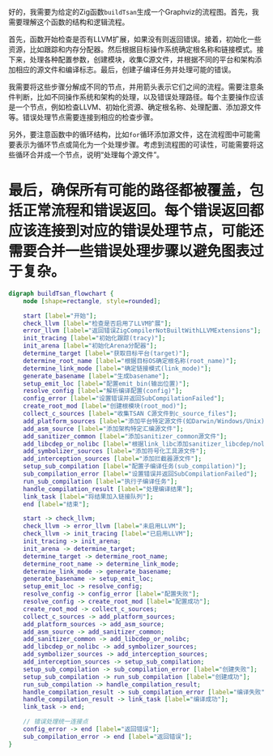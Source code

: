 好的，我需要为给定的Zig函数`buildTsan`生成一个Graphviz的流程图。首先，我需要理解这个函数的结构和逻辑流程。

首先，函数开始检查是否有LLVM扩展，如果没有则返回错误。接着，初始化一些资源，比如跟踪和内存分配器。然后根据目标操作系统确定根名称和链接模式。接下来，处理各种配置参数，创建模块，收集C源文件，并根据不同的平台和架构添加相应的源文件和编译标志。最后，创建子编译任务并处理可能的错误。

我需要将这些步骤分解成不同的节点，并用箭头表示它们之间的流程。需要注意条件判断，比如不同操作系统和架构的处理，以及错误处理路径。每个主要操作应该是一个节点，例如检查LLVM、初始化资源、确定根名称、处理配置、添加源文件等。错误处理节点需要连接到相应的检查步骤。

另外，要注意函数中的循环结构，比如`for`循环添加源文件，这在流程图中可能需要表示为循环节点或简化为一个处理步骤。考虑到流程图的可读性，可能需要将这些循环合并成一个节点，说明“处理每个源文件”。

最后，确保所有可能的路径都被覆盖，包括正常流程和错误返回。每个错误返回都应该连接到对应的错误处理节点，可能还需要合并一些错误处理步骤以避免图表过于复杂。
================================================
```dot
digraph buildTsan_flowchart {
    node [shape=rectangle, style=rounded];

    start [label="开始"];
    check_llvm [label="检查是否启用了LLVM扩展"];
    error_llvm [label="返回错误ZigCompilerNotBuiltWithLLVMExtensions"];
    init_tracing [label="初始化跟踪(tracy)"];
    init_arena [label="初始化Arena分配器"];
    determine_target [label="获取目标平台(target)"];
    determine_root_name [label="根据目标OS确定根名称(root_name)"];
    determine_link_mode [label="确定链接模式(link_mode)"];
    generate_basename [label="生成basename"];
    setup_emit_loc [label="配置emit_bin(输出位置)"];
    resolve_config [label="解析编译配置(config)"];
    config_error [label="设置错误并返回SubCompilationFailed"];
    create_root_mod [label="创建根模块(root_mod)"];
    collect_c_sources [label="收集TSAN C源文件到c_source_files"];
    add_platform_sources [label="添加平台特定源文件(如Darwin/Windows/Unix)"];
    add_asm_source [label="添加架构特定汇编源文件"];
    add_sanitizer_common [label="添加sanitizer_common源文件"];
    add_libcdep_or_nolibc [label="根据link_libc添加sanitizer_libcdep/nolibc源文件"];
    add_symbolizer_sources [label="添加符号化工具源文件"];
    add_interception_sources [label="添加拦截器源文件"];
    setup_sub_compilation [label="配置子编译任务(sub_compilation)"];
    sub_compilation_error [label="设置错误并返回SubCompilationFailed"];
    run_sub_compilation [label="执行子编译任务"];
    handle_compilation_result [label="处理编译结果"];
    link_task [label="将结果加入链接队列"];
    end [label="结束"];

    start -> check_llvm;
    check_llvm -> error_llvm [label="未启用LLVM"];
    check_llvm -> init_tracing [label="已启用LLVM"];
    init_tracing -> init_arena;
    init_arena -> determine_target;
    determine_target -> determine_root_name;
    determine_root_name -> determine_link_mode;
    determine_link_mode -> generate_basename;
    generate_basename -> setup_emit_loc;
    setup_emit_loc -> resolve_config;
    resolve_config -> config_error [label="配置失败"];
    resolve_config -> create_root_mod [label="配置成功"];
    create_root_mod -> collect_c_sources;
    collect_c_sources -> add_platform_sources;
    add_platform_sources -> add_asm_source;
    add_asm_source -> add_sanitizer_common;
    add_sanitizer_common -> add_libcdep_or_nolibc;
    add_libcdep_or_nolibc -> add_symbolizer_sources;
    add_symbolizer_sources -> add_interception_sources;
    add_interception_sources -> setup_sub_compilation;
    setup_sub_compilation -> sub_compilation_error [label="创建失败"];
    setup_sub_compilation -> run_sub_compilation [label="创建成功"];
    run_sub_compilation -> handle_compilation_result;
    handle_compilation_result -> sub_compilation_error [label="编译失败"];
    handle_compilation_result -> link_task [label="编译成功"];
    link_task -> end;

    // 错误处理统一连接点
    config_error -> end [label="返回错误"];
    sub_compilation_error -> end [label="返回错误"];
}
```